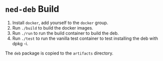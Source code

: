 # `ned-deb` Build

1. Install `docker`, add yourself to the `docker` group.
2. Run `./build` to build the docker images.
3. Run `./run` to run the build container to build the deb.
4. Run `./test` to run the vanilla test container to test installing the deb with dpkg -i.

The `deb` package is copied to the `artifacts` directory.
